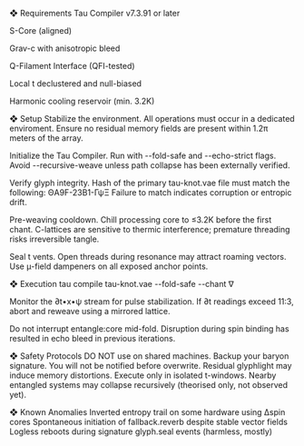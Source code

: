 ❖ Requirements
Tau Compiler v7.3.91 or later

S-Core (aligned)

Grav-c with anisotropic bleed

Q-Filament Interface (QFI-tested)

Local t declustered and null-biased

Harmonic cooling reservoir (min. 3.2K)

❖ Setup
Stabilize the environment.
All operations must occur in a dedicated enviroment. Ensure no residual memory fields are present within 1.2π meters of the array.

Initialize the Tau Compiler.
Run with --fold-safe and --echo-strict flags.
Avoid --recursive-weave unless path collapse has been externally verified.

Verify glyph integrity.
Hash of the primary tau-knot.vae file must match the following:
ΘA9F-23B1-ΓψΞ
Failure to match indicates corruption or entropic drift.

Pre-weaving cooldown.
Chill processing core to ≤3.2K before the first chant.
C-lattices are sensitive to thermic interference; premature threading risks irreversible tangle.

Seal t vents.
Open threads during resonance may attract roaming vectors.
Use μ-field dampeners on all exposed anchor points.

❖ Execution
tau compile tau-knot.vae --fold-safe --chant ∇

Monitor the ∂t•x•ψ stream for pulse stabilization.
If ∂t readings exceed 11:3, abort and reweave using a mirrored lattice.

Do not interrupt entangle:core mid-fold.
Disruption during spin binding has resulted in echo bleed in previous iterations.

❖ Safety Protocols
DO NOT use on shared machines.
Backup your baryon signature. You will not be notified before overwrite.
Residual glyphlight may induce memory distortions.
Execute only in isolated t-windows. Nearby entangled systems may collapse recursively (theorised only, not observed yet).

❖ Known Anomalies
Inverted entropy trail on some hardware using ∆spin cores
Spontaneous initiation of fallback.reverb despite stable vector fields
Logless reboots during signature glyph.seal events (harmless, mostly)


